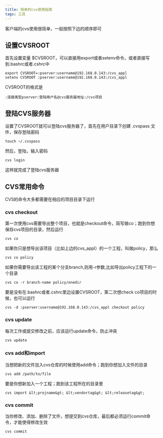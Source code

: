 ```yaml
---
title: 简单的cvs使用指南
tags: 工具
---
```


客户端的cvs使用很简单，一般按照下边的顺序即可

## 设置CVSROOT

首先设置变量 $CVSROOT，可以直接用export或者setenv命令，或者直接写到.bashrc或者.cshrc中

    export CVSROOT=:pserver:username@192.168.0.143:/cvs_appl
    setenv CVSROOT :pserver:username@192.168.0.143:/cvs_appl

CVSROOT的格式是

    :连接类型pserver:登陆用户名@cvs服务器地址:/cvs项目

## 登陆CVS服务器

设置了CVSROOT就可以登陆cvs服务器了，首先在用户目录下创建 .cvspass 文件，保存登陆密码

    touch ~/.cvspass

然后，登陆，输入密码

    cvs login

这样就完成了登陆cvs服务器

## CVS常用命令

CVS的命令大多都需要在相应的项目目录下运行

### cvs checkout

第一次使用cvs需要导出整个项目，也就是checkout命令，简写做co；跑到你想保存cvs项目的目录，然后运行

    cvs co

如果你只是想导出该项目（比如上边的cvs_appl）的一个工程，叫做policy，那么

    cvs co policy

如果你需要导出该工程的某个分支branch,则用-r参数,比如导出policy工程下的一个目录

    cvs co -r branch-name policy/onedir

要是没有在.bashrc或者.cshrc里边设置CVSROOT，第二次想check co项目的时候，也可以运行

    cvs -d :pserver:username@192.168.0.143:/cvs_appl checkout policy

### cvs update

每次工作或提交修改之前，应该运行update命令，防止冲突

    cvs update

### cvs add和import

当想把新的文件加入cvs仓库的时候使用add命令；跑到你想加入文件的目录

    cvs add /path/to/file

要是你想新加入一个工程；跑到该工程所在的目录里

    cvs import &lt;projname&gt; &lt;vendortag&gt; &lt;releasetag&gt;

### cvs commit
当你修改、添加、删除了文件，想提交到cvs仓库，最后都必须运行commit命令，才能使得修改生效

    cvs commit
